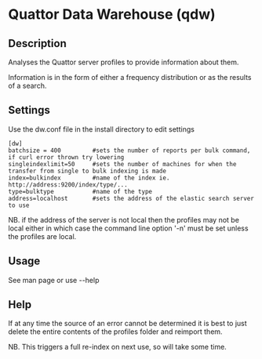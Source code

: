 Quattor Data Warehouse (qdw)
============================

Description
-----------
Analyses the Quattor server profiles to provide information about them.

Information is in the form of either a frequency distribution or as the results of a search.

Settings
--------
Use the dw.conf file in the install directory to edit settings

    [dw]
    batchsize = 400         #sets the number of reports per bulk command, if curl error thrown try lowering
    singleindexlimit=50     #sets the number of machines for when the transfer from single to bulk indexing is made
    index=bulkindex         #name of the index ie. http://address:9200/index/type/...
    type=bulktype           #name of the type
    address=localhost       #sets the address of the elastic search server to use

NB. if the address of the server is not local then the profiles may not be local either in which case the command line option '-n' must be set unless the profiles are local.

Usage
-----
See man page or use --help

Help
----
If at any time the source of an error cannot be determined it is best to just delete the entire contents of the profiles folder and reimport them.

NB. This triggers a full re-index on next use, so will take some time.
